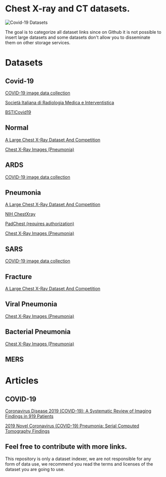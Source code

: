# Chest X-ray and CT datasets.

![Covid-19 Datasets](https://user-images.githubusercontent.com/3310314/77532546-f732cd80-6e8c-11ea-8206-6a2dd21b116e.jpg)

The goal is to categorize all dataset links since on Github it is not possible to insert large datasets and some datasets don't allow you to disseminate them on other storage services.

# Datasets

## Covid-19
[COVID-19 image data collection](https://github.com/ieee8023/covid-chestxray-dataset)

[Società Italiana di Radiologia Medica e Interventistica](https://www.sirm.org/category/senza-categoria/covid-19/)

[BSTICovid19](https://bit.ly/BSTICovid19_Teaching_Library)

## Normal
[A Large Chest X-Ray Dataset And Competition](https://stanfordmlgroup.github.io/competitions/chexpert/)

[Chest X-Ray Images (Pneumonia)](https://www.kaggle.com/paultimothymooney/chest-xray-pneumonia)

## ARDS
[COVID-19 image data collection](https://github.com/ieee8023/covid-chestxray-dataset)

## Pneumonia
[A Large Chest X-Ray Dataset And Competition](https://stanfordmlgroup.github.io/competitions/chexpert/)

[NIH ChestXray](https://nihcc.app.box.com/v/ChestXray-NIHCC)

[PadChest (requires authorization)](http://bimcv.cipf.es/bimcv-projects/padchest/)

[Chest X-Ray Images (Pneumonia)](https://www.kaggle.com/paultimothymooney/chest-xray-pneumonia)

## SARS
[COVID-19 image data collection](https://github.com/ieee8023/covid-chestxray-dataset)

## Fracture
[A Large Chest X-Ray Dataset And Competition](https://stanfordmlgroup.github.io/competitions/chexpert/)

## Viral Pneumonia
[Chest X-Ray Images (Pneumonia)](https://www.kaggle.com/paultimothymooney/chest-xray-pneumonia)

## Bacterial Pneumonia
[Chest X-Ray Images (Pneumonia)](https://www.kaggle.com/paultimothymooney/chest-xray-pneumonia)

## MERS

# Articles

## COVID-19
[Coronavirus Disease 2019 (COVID-19): A Systematic Review of Imaging Findings in 919 Patients](https://www.ajronline.org/doi/full/10.2214/AJR.20.23034)

[2019 Novel Coronavirus (COVID-19) Pneumonia: Serial Computed Tomography Findings ](https://www.kjronline.org/search.php?where=aview&id=10.3348/kjr.2020.0112&code=0068KJR&vmode=FT)

## Feel free to contribute with more links.

This repository is only a dataset indexer, we are not responsible for any form of data use, we recommend you read the terms and licenses of the dataset you are going to use.
